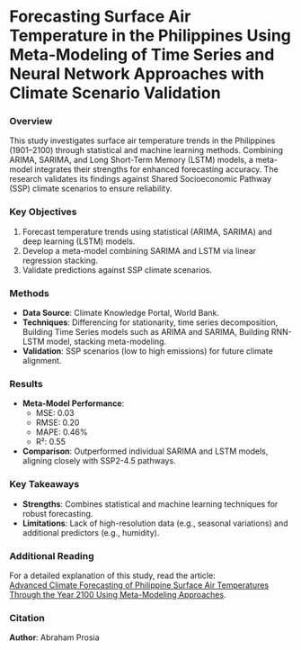 # Forecasting Surface Air Temperature in the Philippines Using Meta-Modeling of Time Series and Neural Network Approaches with Climate Scenario Validation

### Overview  
This study investigates surface air temperature trends in the Philippines (1901–2100) through statistical and machine learning methods. Combining ARIMA, SARIMA, and Long Short-Term Memory (LSTM) models, a meta-model integrates their strengths for enhanced forecasting accuracy. The research validates its findings against Shared Socioeconomic Pathway (SSP) climate scenarios to ensure reliability.

### Key Objectives  
1. Forecast temperature trends using statistical (ARIMA, SARIMA) and deep learning (LSTM) models.  
2. Develop a meta-model combining SARIMA and LSTM via linear regression stacking.  
3. Validate predictions against SSP climate scenarios.  

### Methods  
- **Data Source**: Climate Knowledge Portal, World Bank.  
- **Techniques**: Differencing for stationarity, time series decomposition, Building Time Series models such as ARIMA and SARIMA, Building RNN-LSTM model, stacking meta-modeling.  
- **Validation**: SSP scenarios (low to high emissions) for future climate alignment.

### Results  
- **Meta-Model Performance**:  
  - MSE: 0.03  
  - RMSE: 0.20  
  - MAPE: 0.46%  
  - R²: 0.55  
- **Comparison**: Outperformed individual SARIMA and LSTM models, aligning closely with SSP2-4.5 pathways.  

### Key Takeaways  
- **Strengths**: Combines statistical and machine learning techniques for robust forecasting.  
- **Limitations**: Lack of high-resolution data (e.g., seasonal variations) and additional predictors (e.g., humidity).  

### Additional Reading  
For a detailed explanation of this study, read the article:  
[Advanced Climate Forecasting of Philippine Surface Air Temperatures Through the Year 2100 Using Meta-Modeling Approaches](https://medium.com/@abraham.prosia0707/advanced-climate-forecasting-of-philippine-surface-air-temperatures-through-the-year-2100-using-9a0335c6bb77).

### Citation  
**Author**: Abraham Prosia  

